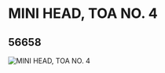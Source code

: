 # MINI HEAD, TOA NO. 4
## 56658
![MINI HEAD, TOA NO. 4](https://lc-www-live-s.legocdn.com/media/bricks/5/2/4298923.jpg)